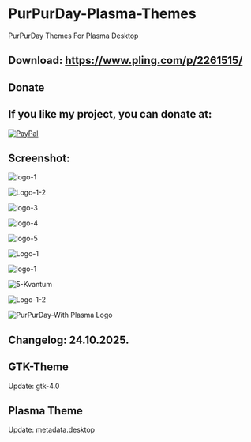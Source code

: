 # PurPurDay-Plasma-Themes
PurPurDay Themes For Plasma Desktop

Download: https://www.pling.com/p/2261515/
------------------------------------------


<html>
  <head>
    <meta charset="utf-8" />
  </head>
  <body>
    <h2>Donate</h2>
    <h2>If you like my project, you can donate at:</h2>
    <a href="https://www.paypal.com/paypalme/VesnaLazic">
    <img src="PayPal.png" alt="PayPal" />
    </a>
  </body>
</html>


Screenshot:
-----------

![logo-1](https://github.com/user-attachments/assets/18dad6a9-9f2e-4aa5-8c2b-8eec60bca6f5)

![Logo-1-2](https://github.com/user-attachments/assets/6472ac73-2e85-46a3-842a-da326f1b38fb)

![logo-3](https://github.com/user-attachments/assets/e0214e16-428a-4b5d-94a5-40b86c833c05)

![logo-4](https://github.com/user-attachments/assets/692cadea-2d63-490c-94ba-7dd89be46102)

![logo-5](https://github.com/user-attachments/assets/f6e61321-ec31-44a5-9444-61062fc42818)

![Logo-1](https://github.com/user-attachments/assets/64a49119-bfc4-4075-a661-21dae77e3710)

![logo-1](https://github.com/user-attachments/assets/69a280d0-9c53-4c44-8d5f-561bfa1763aa)

![5-Kvantum](https://github.com/user-attachments/assets/f8a01da9-4752-4220-a62d-c2b90047e4d1)

![Logo-1-2](https://github.com/user-attachments/assets/cf0f5528-0aa0-492f-8b1b-8dee61d10bbb)

![PurPurDay-With Plasma Logo](https://github.com/user-attachments/assets/e6d86952-5780-4b26-a7c7-12efd28dcfe7)

Changelog: 24.10.2025.
----------------------

GTK-Theme
----------

Update: gtk-4.0

Plasma Theme
------------

Update: metadata.desktop
